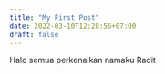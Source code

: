 ```yaml
---
title: "My First Post"
date: 2022-03-10T12:28:56+07:00
draft: false
---
```


Halo semua perkenalkan namaku Radit
